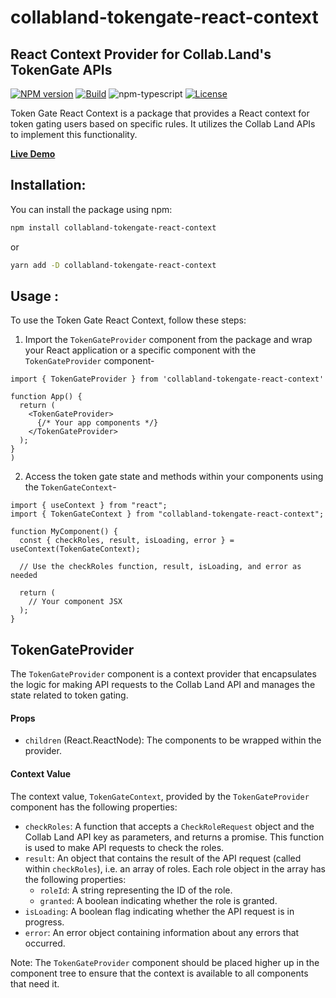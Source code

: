 # collabland-tokengate-react-context

## React Context Provider for Collab.Land's TokenGate APIs

[![NPM version][npm-image]][npm-url]
[![Build][github-build]][github-build-url]
![npm-typescript]
[![License][github-license]][github-license-url]

Token Gate React Context is a package that provides a React context for token gating users based on specific rules. It utilizes the Collab Land APIs to implement this functionality.


[**Live Demo**](https://collabland-tokengate-react-context.vercel.app/)

## Installation:
You can install the package using npm:
```bash
npm install collabland-tokengate-react-context
```

or

```bash
yarn add -D collabland-tokengate-react-context
```

## Usage :

To use the Token Gate React Context, follow these steps:
1. Import the `TokenGateProvider` component from the package and wrap your React application or a specific component with the `TokenGateProvider` component-


```tsx
import { TokenGateProvider } from 'collabland-tokengate-react-context'

function App() {
  return (
    <TokenGateProvider>
      {/* Your app components */}
    </TokenGateProvider>
  );
}
)

```

2. Access the token gate state and methods within your components using the `TokenGateContext`-
```tsx
import { useContext } from "react";
import { TokenGateContext } from "collabland-tokengate-react-context";

function MyComponent() {
  const { checkRoles, result, isLoading, error } = useContext(TokenGateContext);

  // Use the checkRoles function, result, isLoading, and error as needed

  return (
    // Your component JSX
  );
}
```


## TokenGateProvider
The `TokenGateProvider` component is a context provider that encapsulates the logic for making API requests to the Collab Land API and manages the state related to token gating.



#### Props
- `children` (React.ReactNode): The components to be wrapped within the provider.

#### Context Value
The context value, `TokenGateContext`, provided by the `TokenGateProvider` component has the following properties:

- `checkRoles`: A function that accepts a `CheckRoleRequest` object and the Collab Land API key as parameters, and returns a promise. This function is used to make API requests to check the roles.
- `result`: An object that contains the result of the API request (called within `checkRoles`), i.e. an array of roles. Each role object in the array has the following properties:
    - `roleId`: A string representing the ID of the role.
    - `granted`: A boolean indicating whether the role is granted.
- `isLoading`: A boolean flag indicating whether the API request is in progress.
- `error`: An error object containing information about any errors that occurred.

Note: The `TokenGateProvider` component should be placed higher up in the component tree to ensure that the context is available to all components that need it.


[npm-url]: https://www.npmjs.com/package/collabland-tokengate-react-context
[npm-image]: https://img.shields.io/npm/v/collabland-tokengate-react-context
[github-license]: https://img.shields.io/github/license/parv3213/collabland-tokengate-react-context
[github-license-url]: https://github.com/parv3213/collabland-tokengate-react-context/blob/main/LICENSE
[github-build]: https://github.com/parv3213/collabland-tokengate-react-context/actions/workflows/publish.yml/badge.svg
[github-build-url]: https://github.com/parv3213/collabland-tokengate-react-context/actions/workflows/publish.yml
[npm-typescript]: https://img.shields.io/npm/types/collabland-tokengate-react-context

